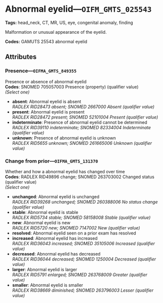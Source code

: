 # Abnormal eyelid—`OIFM_GMTS_025543`

**Tags:** head_neck, CT, MR, US, eye, congenital anomaly, finding

Malformation or unusual appearance of the eyelid.

**Codes:** GAMUTS 25543 abnormal eyelid

## Attributes

### Presence—`OIFMA_GMTS_849355`

Presence or absence of abnormal eyelid  
**Codes**: SNOMED 705057003 Presence (property) (qualifier value)  
*(Select one)*

- **absent**: Abnormal eyelid is absent  
_RADLEX RID28473 absent; SNOMED 2667000 Absent (qualifier value)_
- **present**: Abnormal eyelid is present  
_RADLEX RID28472 present; SNOMED 52101004 Present (qualifier value)_
- **indeterminate**: Presence of abnormal eyelid cannot be determined  
_RADLEX RID39110 indeterminate; SNOMED 82334004 Indeterminate (qualifier value)_
- **unknown**: Presence of abnormal eyelid is unknown  
_RADLEX RID5655 unknown; SNOMED 261665006 Unknown (qualifier value)_

### Change from prior—`OIFMA_GMTS_131370`

Whether and how a abnormal eyelid has changed over time  
**Codes**: RADLEX RID49896 change; SNOMED 263703002 Changed status (qualifier value)  
*(Select one)*

- **unchanged**: Abnormal eyelid is unchanged  
_RADLEX RID39268 unchanged; SNOMED 260388006 No status change (qualifier value)_
- **stable**: Abnormal eyelid is stable  
_RADLEX RID5734 stable; SNOMED 58158008 Stable (qualifier value)_
- **new**: Abnormal eyelid is new  
_RADLEX RID5720 new; SNOMED 7147002 New (qualifier value)_
- **resolved**: Abnormal eyelid seen on a prior exam has resolved  
- **increased**: Abnormal eyelid has increased  
_RADLEX RID36043 increased; SNOMED 35105006 Increased (qualifier value)_
- **decreased**: Abnormal eyelid has decreased  
_RADLEX RID36044 decreased; SNOMED 1250004 Decreased (qualifier value)_
- **larger**: Abnormal eyelid is larger  
_RADLEX RID5791 enlarged; SNOMED 263768009 Greater (qualifier value)_
- **smaller**: Abnormal eyelid is smaller  
_RADLEX RID38669 diminished; SNOMED 263796003 Lesser (qualifier value)_